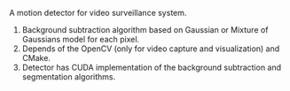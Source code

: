 A motion detector for video surveillance system.

1. Background subtraction algorithm based on Gaussian or Mixture of Gaussians model for each pixel.
2. Depends of the OpenCV (only for video capture and visualization) and CMake.
3. Detector has CUDA implementation of the background subtraction and segmentation algorithms.